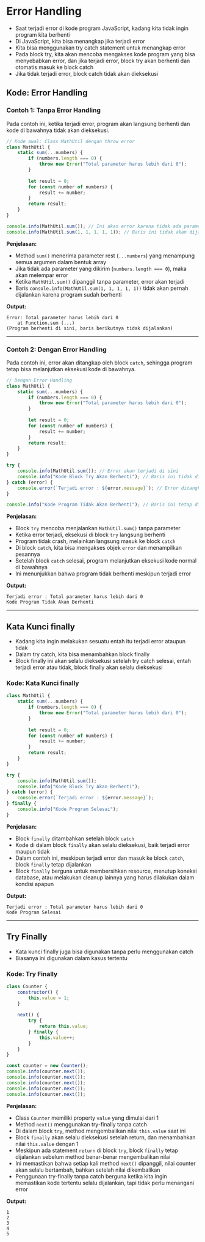 # Error Handling

- Saat terjadi error di kode program JavaScript, kadang kita tidak ingin program kita berhenti
- Di JavaScript, kita bisa menangkap jika terjadi error
- Kita bisa menggunakan try catch statement untuk menangkap error
- Pada block try, kita akan mencoba mengakses kode program yang bisa menyebabkan error, dan jika terjadi error, block try akan berhenti dan otomatis masuk ke block catch
- Jika tidak terjadi error, block catch tidak akan dieksekusi

## Kode: Error Handling

### Contoh 1: Tanpa Error Handling

Pada contoh ini, ketika terjadi error, program akan langsung berhenti dan kode di bawahnya tidak akan dieksekusi.

```javascript
// Kode awal: Class MathUtil dengan throw error
class MathUtil {
    static sum(...numbers) {
        if (numbers.length === 0) {
            throw new Error("Total parameter harus lebih dari 0");
        }
        
        let result = 0;
        for (const number of numbers) {
            result += number;
        }
        return result;
    }
}

console.info(MathUtil.sum()); // Ini akan error karena tidak ada parameter
console.info(MathUtil.sum(1, 1, 1, 1, 1)); // Baris ini tidak akan dijalankan
```

**Penjelasan:**
- Method `sum()` menerima parameter rest (`...numbers`) yang menampung semua argumen dalam bentuk array
- Jika tidak ada parameter yang dikirim (`numbers.length === 0`), maka akan melempar error
- Ketika `MathUtil.sum()` dipanggil tanpa parameter, error akan terjadi
- Baris `console.info(MathUtil.sum(1, 1, 1, 1, 1))` tidak akan pernah dijalankan karena program sudah berhenti

**Output:**
```
Error: Total parameter harus lebih dari 0
    at Function.sum (...)
(Program berhenti di sini, baris berikutnya tidak dijalankan)
```

---

### Contoh 2: Dengan Error Handling

Pada contoh ini, error akan ditangkap oleh block `catch`, sehingga program tetap bisa melanjutkan eksekusi kode di bawahnya.

```javascript
// Dengan Error Handling
class MathUtil {
    static sum(...numbers) {
        if (numbers.length === 0) {
            throw new Error("Total parameter harus lebih dari 0");
        }
        
        let result = 0;
        for (const number of numbers) {
            result += number;
        }
        return result;
    }
}

try {
    console.info(MathUtil.sum()); // Error akan terjadi di sini
    console.info("Kode Block Try Akan Berhenti"); // Baris ini tidak dijalankan
} catch (error) {
    console.error(`Terjadi error : ${error.message}`); // Error ditangkap di sini
}

console.info("Kode Program Tidak Akan Berhenti"); // Baris ini tetap dijalankan
```

**Penjelasan:**
- Block `try` mencoba menjalankan `MathUtil.sum()` tanpa parameter
- Ketika error terjadi, eksekusi di block `try` langsung berhenti
- Program tidak crash, melainkan langsung masuk ke block `catch`
- Di block `catch`, kita bisa mengakses objek `error` dan menampilkan pesannya
- Setelah block `catch` selesai, program melanjutkan eksekusi kode normal di bawahnya
- Ini menunjukkan bahwa program tidak berhenti meskipun terjadi error

**Output:**
```
Terjadi error : Total parameter harus lebih dari 0
Kode Program Tidak Akan Berhenti
```

---

## Kata Kunci finally

- Kadang kita ingin melakukan sesuatu entah itu terjadi error ataupun tidak
- Dalam try catch, kita bisa menambahkan block finally
- Block finally ini akan selalu dieksekusi setelah try catch selesai, entah terjadi error atau tidak, block finally akan selalu dieksekusi

### Kode: Kata Kunci finally

```javascript
class MathUtil {
    static sum(...numbers) {
        if (numbers.length === 0) {
            throw new Error("Total parameter harus lebih dari 0");
        }
        
        let result = 0;
        for (const number of numbers) {
            result += number;
        }
        return result;
    }
}

try {
    console.info(MathUtil.sum());
    console.info("Kode Block Try Akan Berhenti");
} catch (error) {
    console.error(`Terjadi error : ${error.message}`);
} finally {
    console.info("Kode Program Selesai");
}
```

**Penjelasan:**
- Block `finally` ditambahkan setelah block `catch`
- Kode di dalam block `finally` akan selalu dieksekusi, baik terjadi error maupun tidak
- Dalam contoh ini, meskipun terjadi error dan masuk ke block `catch`, block `finally` tetap dijalankan
- Block `finally` berguna untuk membersihkan resource, menutup koneksi database, atau melakukan cleanup lainnya yang harus dilakukan dalam kondisi apapun

**Output:**
```
Terjadi error : Total parameter harus lebih dari 0
Kode Program Selesai
```

---

## Try Finally

- Kata kunci finally juga bisa digunakan tanpa perlu menggunakan catch
- Biasanya ini digunakan dalam kasus tertentu

### Kode: Try Finally

```javascript
class Counter {
    constructor() {
        this.value = 1;
    }
    
    next() {
        try {
            return this.value;
        } finally {
            this.value++;
        }
    }
}

const counter = new Counter();
console.info(counter.next());
console.info(counter.next());
console.info(counter.next());
console.info(counter.next());
console.info(counter.next());
```

**Penjelasan:**
- Class `Counter` memiliki property `value` yang dimulai dari 1
- Method `next()` menggunakan try-finally tanpa catch
- Di dalam block `try`, method mengembalikan nilai `this.value` saat ini
- Block `finally` akan selalu dieksekusi setelah return, dan menambahkan nilai `this.value` dengan 1
- Meskipun ada statement `return` di block `try`, block `finally` tetap dijalankan sebelum method benar-benar mengembalikan nilai
- Ini memastikan bahwa setiap kali method `next()` dipanggil, nilai counter akan selalu bertambah, bahkan setelah nilai dikembalikan
- Penggunaan try-finally tanpa catch berguna ketika kita ingin memastikan kode tertentu selalu dijalankan, tapi tidak perlu menangani error

**Output:**
```
1
2
3
4
5
```
